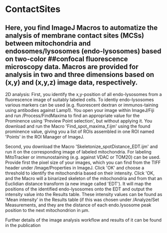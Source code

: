 # ContactSites
## Here, you find ImageJ Macros to automatize the analysis of membrane contact sites (MCSs) between mitochondria and endosomes/lysosomes (endo-lysosomes) based on two-color ##confocal fluorescence microscopy data. Macros are provided for analysis in two and three dimensions based on (x,y) and (x,y,z) image data, respectively. 

2D analysis:
First, you identify the x,y-position of all endo-lysosomes from a fluorescence image of suitably labeled cells. To identiy endo-lysosomes various markers can be used (e.g. fluorescent dextran or immunos-taining using antibodies against Lamp1). You open your image within ImageJ/Fiji and run /Process/FindMaxima to find an appropriate value for the Prominence using 'Preview Point selection', but without applying it. You download and run the Macro 'Find_spot_maxima_f.ijm' using the found prominence value, giving you a list of ROIs assembled in one ROI named 'Points' in the ROI Manager of ImageJ.

Second, you download the Macro 'Skeletonize_spotDistance_EDT.ijm' and run it on the corresponding image of labeled mitochondria. For labeling MitoTracker or immunostaining (e.g. against VDAC or TOM20) can be used. Provide first the pixel size of your images, which you can find from the TIFF header under /Image/Properties in ImageJ. Click 'OK' and choose a threshold to identify the mitochondria based on their intensity. Click 'OK, and the Macro will a binarized skeleton of the mitochondria and from that an Euclidian distance transform (a new image called 'EDT'). It will map the positions of the identified endo-lysosomes onto the EDT and output the intensity value into the Results table. These intensity values can be found as 'Mean intensity' in the Results table (if this was chosen under /Analyze/Set Measurements, and they are the distance of each endo.lysosome peak position to the next mitochondrion in µm.


Further details of the image analysis workflow and results of it can be found in the publication 

